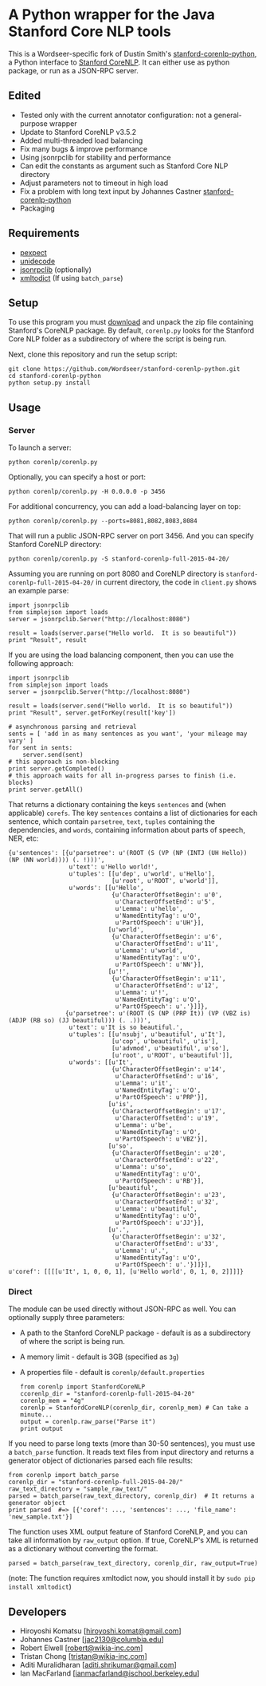 # A Python wrapper for the Java Stanford Core NLP tools

This is a Wordseer-specific fork of Dustin Smith's [stanford-corenlp-python](https://github.com/dasmith/stanford-corenlp-python), a Python interface to [Stanford CoreNLP](http://nlp.stanford.edu/software/corenlp.shtml). It can either use as python package, or run as a JSON-RPC server.

## Edited
   * Tested only with the current annotator configuration: not a general-purpose wrapper
   * Update to Stanford CoreNLP v3.5.2
   * Added multi-threaded load balancing
   * Fix many bugs & improve performance
   * Using jsonrpclib for stability and performance
   * Can edit the constants as argument such as Stanford Core NLP directory
   * Adjust parameters not to timeout in high load
   * Fix a problem with long text input by Johannes Castner [stanford-corenlp-python](https://github.com/jac2130/stanford-corenlp-python)
   * Packaging

## Requirements
   * [pexpect](http://www.noah.org/wiki/pexpect)
   * [unidecode](http://pypi.python.org/pypi/Unidecode)
   * [jsonrpclib](https://github.com/joshmarshall/jsonrpclib) (optionally)
   * [xmltodict](https://github.com/martinblech/xmltodict) (If using ````batch_parse````)

## Setup

To use this program you must [download](http://nlp.stanford.edu/software/corenlp.shtml#Download) and unpack the zip file containing Stanford's CoreNLP package.  By default, `corenlp.py` looks for the Stanford Core NLP folder as a subdirectory of where the script is being run.

Next, clone this repository and run the setup script:

    git clone https://github.com/Wordseer/stanford-corenlp-python.git
    cd stanford-corenlp-python
    python setup.py install


## Usage

### Server
To launch a server:

    python corenlp/corenlp.py

Optionally, you can specify a host or port:

    python corenlp/corenlp.py -H 0.0.0.0 -p 3456

For additional concurrency, you can add a load-balancing layer on top:

    python corenlp/corenlp.py --ports=8081,8082,8083,8084

That will run a public JSON-RPC server on port 3456.
And you can specify Stanford CoreNLP directory:

    python corenlp/corenlp.py -S stanford-corenlp-full-2015-04-20/


Assuming you are running on port 8080 and CoreNLP directory is `stanford-corenlp-full-2015-04-20/` in current directory, the code in `client.py` shows an example parse:

    import jsonrpclib
    from simplejson import loads
    server = jsonrpclib.Server("http://localhost:8080")

    result = loads(server.parse("Hello world.  It is so beautiful"))
    print "Result", result

If you are using the load balancing component, then you can use the following approach:

    import jsonrpclib
    from simplejson import loads
    server = jsonrpclib.Server("http://localhost:8080")

    result = loads(server.send("Hello world.  It is so beautiful"))
    print "Result", server.getForKey(result['key'])

    # asynchronous parsing and retrieval
    sents = [ 'add in as many sentences as you want', 'your mileage may vary' ]
    for sent in sents:
    	server.send(sent)
    # this approach is non-blocking
    print server.getCompleted()
    # this approach waits for all in-progress parses to finish (i.e. blocks)
    print server.getAll()

That returns a dictionary containing the keys `sentences` and (when applicable) `corefs`. The key `sentences` contains a list of dictionaries for each sentence, which contain `parsetree`, `text`, `tuples` containing the dependencies, and `words`, containing information about parts of speech, NER, etc:

	{u'sentences': [{u'parsetree': u'(ROOT (S (VP (NP (INTJ (UH Hello)) (NP (NN world)))) (. !)))',
	                 u'text': u'Hello world!',
	                 u'tuples': [[u'dep', u'world', u'Hello'],
	                             [u'root', u'ROOT', u'world']],
	                 u'words': [[u'Hello',
	                             {u'CharacterOffsetBegin': u'0',
	                              u'CharacterOffsetEnd': u'5',
	                              u'Lemma': u'hello',
	                              u'NamedEntityTag': u'O',
	                              u'PartOfSpeech': u'UH'}],
	                            [u'world',
	                             {u'CharacterOffsetBegin': u'6',
	                              u'CharacterOffsetEnd': u'11',
	                              u'Lemma': u'world',
	                              u'NamedEntityTag': u'O',
	                              u'PartOfSpeech': u'NN'}],
	                            [u'!',
	                             {u'CharacterOffsetBegin': u'11',
	                              u'CharacterOffsetEnd': u'12',
	                              u'Lemma': u'!',
	                              u'NamedEntityTag': u'O',
	                              u'PartOfSpeech': u'.'}]]},
	                {u'parsetree': u'(ROOT (S (NP (PRP It)) (VP (VBZ is) (ADJP (RB so) (JJ beautiful))) (. .)))',
	                 u'text': u'It is so beautiful.',
	                 u'tuples': [[u'nsubj', u'beautiful', u'It'],
	                             [u'cop', u'beautiful', u'is'],
	                             [u'advmod', u'beautiful', u'so'],
	                             [u'root', u'ROOT', u'beautiful']],
	                 u'words': [[u'It',
	                             {u'CharacterOffsetBegin': u'14',
	                              u'CharacterOffsetEnd': u'16',
	                              u'Lemma': u'it',
	                              u'NamedEntityTag': u'O',
	                              u'PartOfSpeech': u'PRP'}],
	                            [u'is',
	                             {u'CharacterOffsetBegin': u'17',
	                              u'CharacterOffsetEnd': u'19',
	                              u'Lemma': u'be',
	                              u'NamedEntityTag': u'O',
	                              u'PartOfSpeech': u'VBZ'}],
	                            [u'so',
	                             {u'CharacterOffsetBegin': u'20',
	                              u'CharacterOffsetEnd': u'22',
	                              u'Lemma': u'so',
	                              u'NamedEntityTag': u'O',
	                              u'PartOfSpeech': u'RB'}],
	                            [u'beautiful',
	                             {u'CharacterOffsetBegin': u'23',
	                              u'CharacterOffsetEnd': u'32',
	                              u'Lemma': u'beautiful',
	                              u'NamedEntityTag': u'O',
	                              u'PartOfSpeech': u'JJ'}],
	                            [u'.',
	                             {u'CharacterOffsetBegin': u'32',
	                              u'CharacterOffsetEnd': u'33',
	                              u'Lemma': u'.',
	                              u'NamedEntityTag': u'O',
	                              u'PartOfSpeech': u'.'}]]}],
	u'coref': [[[[u'It', 1, 0, 0, 1], [u'Hello world', 0, 1, 0, 2]]]]}


### Direct

The module can be used directly without JSON-RPC as well. You can optionally supply three parameters:
+ A path to the Stanford CoreNLP package - default is as a subdirectory of where the script is being run.
+ A memory limit - default is 3GB (specified as ````3g````)
+ A properties file - default is ````corenlp/default.properties````

      from corenlp import StanfordCoreNLP
      ccorenlp_dir = "stanford-corenlp-full-2015-04-20"
      corenlp_mem = "4g"
      corenlp = StanfordCoreNLP(corenlp_dir, corenlp_mem) # Can take a minute...
      output = corenlp.raw_parse("Parse it")
      print output



If you need to parse long texts (more than 30-50 sentences), you must use a `batch_parse` function. It reads text files from input directory and returns a generator object of dictionaries parsed each file results:

    from corenlp import batch_parse
    corenlp_dir = "stanford-corenlp-full-2015-04-20/"
    raw_text_directory = "sample_raw_text/"
    parsed = batch_parse(raw_text_directory, corenlp_dir)  # It returns a generator object
    print parsed  #=> [{'coref': ..., 'sentences': ..., 'file_name': 'new_sample.txt'}]

The function uses XML output feature of Stanford CoreNLP, and you can take all information by `raw_output` option. If true, CoreNLP's XML is returned as a dictionary without converting the format.

    parsed = batch_parse(raw_text_directory, corenlp_dir, raw_output=True)

(note: The function requires xmltodict now, you should install it by `sudo pip install xmltodict`)

## Developers
   * Hiroyoshi Komatsu [hiroyoshi.komat@gmail.com]
   * Johannes Castner [jac2130@columbia.edu]
   * Robert Elwell [robert@wikia-inc.com]
   * Tristan Chong [tristan@wikia-inc.com]
   * Aditi Muralidharan [aditi.shrikumar@gmail.com]
   * Ian MacFarland [ianmacfarland@ischool.berkeley.edu]
